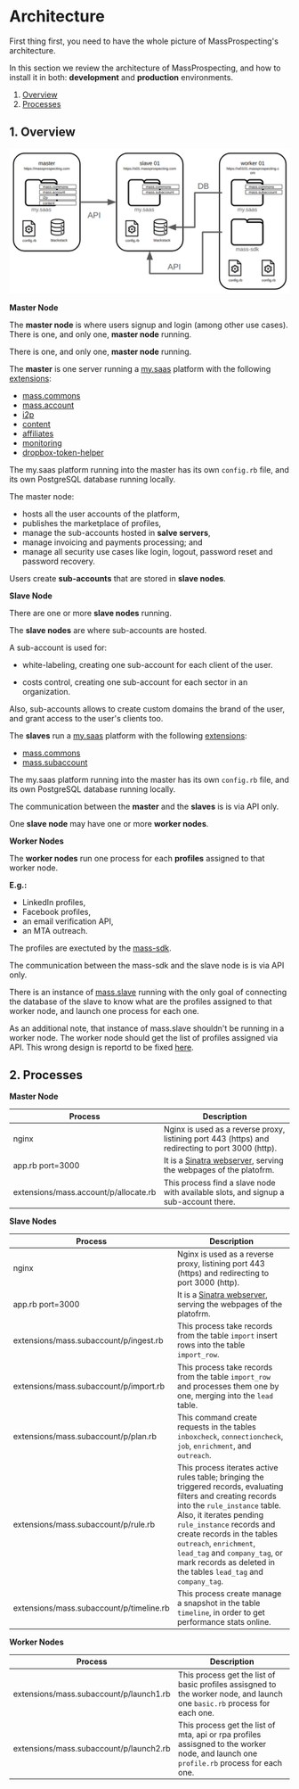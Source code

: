 # Architecture

First thing first, you need to have the whole picture of MassProspecting's architecture.

In this section we review the architecture of MassProspecting, and how to install it in both: **development** and **production** environments.

1. [Overview](#1-overview)
2. [Processes](#2-processes)

## 1. Overview

![MassProspecting Architecture](/assets/internal/1-1.png)

**Master Node**

The **master node** is where users signup and login (among other use cases).
There is one, and only one, **master node** running.

There is one, and only one, **master node** running.

The **master** is one server running a [my.saas](https://github.com/leandrosardi/my.saas) platform with the following [extensions](https://github.com/leandrosardi/my.saas/tree/1.6.8?tab=readme-ov-file#4-extensions):

- [mass.commons](https://github.com/massprospecting/mass.commons)
- [mass.account](https://github.com/massprospecting/mass.account)
- [i2p](https://github.com/leandrosardi/i2p)
- [content](https://github.com/leandrosardi/content)
- [affiliates](https://github.com/leandrosardi/affiliates)
- [monitoring](https://github.com/leandrosardi/monitoring)
- [dropbox-token-helper](https://github.com/leandrosardi/dropbox-token-helper)

The my.saas platform running into the master has its own `config.rb` file, and its own PostgreSQL database running locally.

The master node:

- hosts all the user accounts of the platform,
- publishes the marketplace of profiles,
- manage the sub-accounts hosted in **salve servers**,
- manage invoicing and payments processing; and
- manage all security use cases like login, logout, password reset and password recovery.

Users create **sub-accounts** that are stored in **slave nodes**.

**Slave Node**

There are one or more **slave nodes** running.

The **slave nodes** are where sub-accounts are hosted.

A sub-account is used for:

- white-labeling, creating one sub-account for each client of the user.

- costs control, creating one sub-account for each sector in an organization.

Also, sub-accounts allows to create custom domains the brand of the user, and grant access to the user's clients too.

The **slaves** run a [my.saas](https://github.com/leandrosardi/my.saas) platform with the following [extensions](https://github.com/leandrosardi/my.saas/tree/1.6.8?tab=readme-ov-file#4-extensions):

- [mass.commons](https://github.com/massprospecting/mass.commons)
- [mass.subaccount](https://github.com/massprospecting/mass.subaccount)

The my.saas platform running into the master has its own `config.rb` file, and its own PostgreSQL database running locally.

The communication between the **master** and the **slaves** is is via API only.

One **slave node** may have one or more **worker nodes**.

**Worker Nodes**

The **worker nodes** run one process for each **profiles** assigned to that worker node.

**E.g.:**

- LinkedIn profiles,
- Facebook profiles,
- an email verification API,
- an MTA outreach.

The profiles are exectuted by the [mass-sdk](https://github.com/massprospecting/mass-sdk).

The communication between the mass-sdk and the slave node is is via API only.


There is an instance of [mass.slave](https://github.com/massprospecting/mass.slave) running with the only goal of connecting the database of the slave to know what are the profiles assigned to that worker node, and launch one process for each one.

As an additional note, that instance of mass.slave shouldn't be running in a worker node. The worker node should get the list of profiles assigned via API. This wrong design is reportd to be fixed [here](https://github.com/MassProspecting/docs/issues/198).

## 2. Processes

**Master Node**

| Process                               | Description                                                                                       |
|---------------------------------------|---------------------------------------------------------------------------------------------------|
| nginx                                 | Nginx is used as a reverse proxy, listining port 443 (https) and redirecting to port 3000 (http). |
| app.rb port=3000                      | It is a [Sinatra webserver](https://sinatrarb.com/), serving the webpages of the platofrm.        |
| extensions/mass.account/p/allocate.rb | This process find a slave node with available slots, and signup a sub-account there.              |


**Slave Nodes**

| Process                                  | Description                                                                                                                                                                                                                                                                                                                                                            |
|------------------------------------------|------------------------------------------------------------------------------------------------------------------------------------------------------------------------------------------------------------------------------------------------------------------------------------------------------------------------------------------------------------------------|
| nginx                                    | Nginx is used as a reverse proxy, listining port 443 (https) and redirecting to port 3000 (http).                                                                                                                                                                                                                                                                      |
| app.rb port=3000                         | It is a [Sinatra webserver](https://sinatrarb.com/), serving the webpages of the platofrm.                                                                                                                                                                                                                                                                             |
| extensions/mass.subaccount/p/ingest.rb   | This process take records from the table `import` insert rows into the table `import_row`.                                                                                                                                                                                                                                                                             |
| extensions/mass.subaccount/p/import.rb   | This process take records from the table `import_row` and processes them one by one, merging into the `lead` table.                                                                                                                                                                                                                                                    |
| extensions/mass.subaccount/p/plan.rb     | This command create requests in the tables `inboxcheck`, `connectioncheck`, `job`, `enrichment`, and `outreach`.                                                                                                                                                                                                                                                       |
| extensions/mass.subaccount/p/rule.rb     | This process iterates active rules table; bringing the triggered records, evaluating filters and creating records into the `rule_instance` table.<br>Also, it iterates pending `rule_instance` records and create records in the tables `outreach`, `enrichment`, `lead_tag` and `company_tag`, or mark records as deleted in the tables `lead_tag` and `company_tag`. |
| extensions/mass.subaccount/p/timeline.rb | This process create manage a snapshot in the table `timeline`, in order to get performance stats online.                                                                                                                                                                                                                                                               |

**Worker Nodes**

| Process                                 | Description                                                                                                                           |
|-----------------------------------------|---------------------------------------------------------------------------------------------------------------------------------------|
| extensions/mass.subaccount/p/launch1.rb | This process get the list of basic profiles assisgned to the worker node, and launch one `basic.rb` process for each one.             |
| extensions/mass.subaccount/p/launch2.rb | This process get the list of mta, api or rpa profiles assisgned to the worker node, and launch one `profile.rb` process for each one. |


